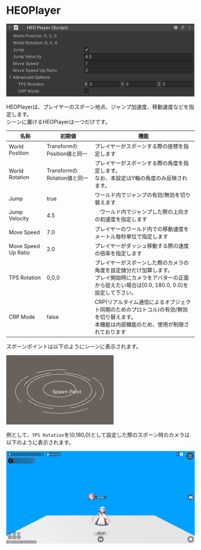 # HEOPlayer

![HEOPlayer](img/HEOPlayer.jpg)

HEOPlayerは、プレイヤーのスポーン地点、ジャンプ加速度、移動速度などを指定します。<br>
シーンに置けるHEOPlayerは一つだけです。

| 名称 | 初期値 | 機能 |
|----|----|----|
| World Position | TransformのPosition値と同一 | プレイヤーがスポーンする際の座標を指定します |
| World Rotation | TransformのRotation値と同一 | プレイヤーがスポーンする際の角度を指定します。<br>なお、本設定はY軸の角度のみ反映されます。 |
| Jump | true | ワールド内でジャンプの有効/無効を切り替えます |
| Jump Velocity | 4.5 |　ワールド内でジャンプした際の上向きの初速度を指定します |
| Move Speed | 7.0 | プレイヤーのワールド内での移動速度をメートル毎秒単位で指定します |
| Move Speed Up Ratio | 2.0 | プレイヤーがダッシュ移動する際の速度の倍率を指定します |
| TPS Rotation | 0,0,0 | プレイヤーがスポーンした際のカメラの角度を設定値分だけ加算します。<br> プレイ開始時にカメラをアバターの正面から捉えたい場合は[0.0, 180.0, 0.0]を設定して下さい。  |
| CRP Mode | false | CRP(リアルタイム通信によるオブジェクト同期のためのプロトコル)の有効/無効を切り替えます。<br> 本機能は内部機能のため、使用が制限されております |

スポーンポイントは以下のようにシーンに表示されます。

![SpawnPoint](img/SpawnPoint.jpg)

例として、`TPS Rotation`を(0,180,0)として設定した際のスポーン時のカメラは以下のように表示されます。

![HEOPlayer_TPSRotation](./img/HEOPlayer_TPSRotation.jpg)